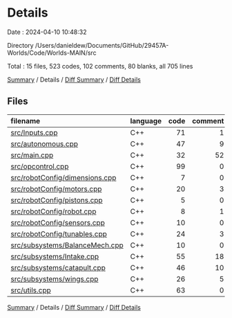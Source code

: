 # Details

Date : 2024-04-10 10:48:32

Directory /Users/danieldew/Documents/GitHub/29457A-Worlds/Code/Worlds-MAIN/src

Total : 15 files,  523 codes, 102 comments, 80 blanks, all 705 lines

[Summary](results.md) / Details / [Diff Summary](diff.md) / [Diff Details](diff-details.md)

## Files
| filename | language | code | comment | blank | total |
| :--- | :--- | ---: | ---: | ---: | ---: |
| [src/Inputs.cpp](/src/Inputs.cpp) | C++ | 71 | 1 | 11 | 83 |
| [src/autonomous.cpp](/src/autonomous.cpp) | C++ | 47 | 9 | 9 | 65 |
| [src/main.cpp](/src/main.cpp) | C++ | 32 | 52 | 10 | 94 |
| [src/opcontrol.cpp](/src/opcontrol.cpp) | C++ | 99 | 0 | 16 | 115 |
| [src/robotConfig/dimensions.cpp](/src/robotConfig/dimensions.cpp) | C++ | 7 | 0 | 1 | 8 |
| [src/robotConfig/motors.cpp](/src/robotConfig/motors.cpp) | C++ | 20 | 3 | 7 | 30 |
| [src/robotConfig/pistons.cpp](/src/robotConfig/pistons.cpp) | C++ | 5 | 0 | 1 | 6 |
| [src/robotConfig/robot.cpp](/src/robotConfig/robot.cpp) | C++ | 8 | 1 | 2 | 11 |
| [src/robotConfig/sensors.cpp](/src/robotConfig/sensors.cpp) | C++ | 10 | 0 | 2 | 12 |
| [src/robotConfig/tunables.cpp](/src/robotConfig/tunables.cpp) | C++ | 24 | 3 | 1 | 28 |
| [src/subsystems/BalanceMech.cpp](/src/subsystems/BalanceMech.cpp) | C++ | 10 | 0 | 4 | 14 |
| [src/subsystems/Intake.cpp](/src/subsystems/Intake.cpp) | C++ | 55 | 18 | 5 | 78 |
| [src/subsystems/catapult.cpp](/src/subsystems/catapult.cpp) | C++ | 46 | 10 | 5 | 61 |
| [src/subsystems/wings.cpp](/src/subsystems/wings.cpp) | C++ | 26 | 5 | 3 | 34 |
| [src/utils.cpp](/src/utils.cpp) | C++ | 63 | 0 | 3 | 66 |

[Summary](results.md) / Details / [Diff Summary](diff.md) / [Diff Details](diff-details.md)